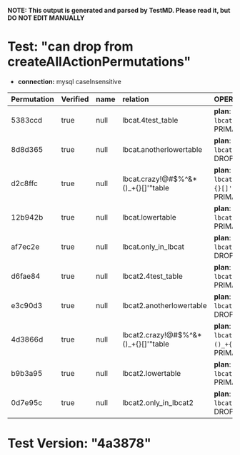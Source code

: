 **NOTE: This output is generated and parsed by TestMD. Please read it, but DO NOT EDIT MANUALLY**

# Test: "can drop from createAllActionPermutations" #

- **connection:** mysql caseInsensitive

| Permutation | Verified | name | relation                             | OPERATIONS
| :---------- | :------- | :--- | :----------------------------------- | :------
| 5383ccd     | true     | null | lbcat.4test_table                    | **plan**: ALTER TABLE `lbcat`.`4test_table` DROP PRIMARY KEY
| 8d8d365     | true     | null | lbcat.anotherlowertable              | **plan**: ALTER TABLE `lbcat`.`anotherlowertable` DROP PRIMARY KEY
| d2c8ffc     | true     | null | lbcat.crazy!@#\$%^&*()_+{}[]'"table  | **plan**: ALTER TABLE `lbcat`.`crazy!@#\$%^&*()_+{}[]'"table` DROP PRIMARY KEY
| 12b942b     | true     | null | lbcat.lowertable                     | **plan**: ALTER TABLE `lbcat`.`lowertable` DROP PRIMARY KEY
| af7ec2e     | true     | null | lbcat.only_in_lbcat                  | **plan**: ALTER TABLE `lbcat`.`only_in_lbcat` DROP PRIMARY KEY
| d6fae84     | true     | null | lbcat2.4test_table                   | **plan**: ALTER TABLE `lbcat2`.`4test_table` DROP PRIMARY KEY
| e3c90d3     | true     | null | lbcat2.anotherlowertable             | **plan**: ALTER TABLE `lbcat2`.`anotherlowertable` DROP PRIMARY KEY
| 4d3866d     | true     | null | lbcat2.crazy!@#\$%^&*()_+{}[]'"table | **plan**: ALTER TABLE `lbcat2`.`crazy!@#\$%^&*()_+{}[]'"table` DROP PRIMARY KEY
| b9b3a95     | true     | null | lbcat2.lowertable                    | **plan**: ALTER TABLE `lbcat2`.`lowertable` DROP PRIMARY KEY
| 0d7e95c     | true     | null | lbcat2.only_in_lbcat2                | **plan**: ALTER TABLE `lbcat2`.`only_in_lbcat2` DROP PRIMARY KEY

# Test Version: "4a3878" #